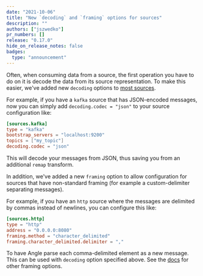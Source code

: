 ```yaml
---
date: "2021-10-06"
title: "New `decoding` and `framing` options for sources"
description: ""
authors: ["jszwedko"]
pr_numbers: []
release: "0.17.0"
hide_on_release_notes: false
badges:
  type: "announcement"
---
```


Often, when consuming data from a source, the first operation you have to do on
it is decode the data from its source representation. To make this easier, we've
added new `decoding` options to [most sources][9404].

For example, if you have a `kafka` source that has JSON-encoded messages, now
you can simply add `decoding.codec = "json"` to your source configuration like:

```toml
[sources.kafka]
type = "kafka"
bootstrap_servers = "localhost:9200"
topics = ["my_topic"]
decoding.codec = "json"
```

This will decode your messages from JSON, thus saving you from an additional
`remap` transform.

In addition, we've added a new `framing` option to allow configuration for
sources that have non-standard framing (for example a custom-delimiter
separating messages).

For example, if you have an `http` source where the messages are delimited by
commas instead of newlines, you can configure this like:

```toml
[sources.http]
type = "http"
address = "0.0.0.0:8080"
framing.method = "character_delimited"
framing.character_delimited.delimiter = ","
```

To have Angle parse each comma-delimited element as a new message. This can be
used with `decoding` option specified above. See the [docs][http_source_framing]
for other framing options.

[http_source_framing]: /docs/reference/configuration/sources/http_server/#framing
[9404]: https://github.com/khulnasoft/angle/issues/9404
